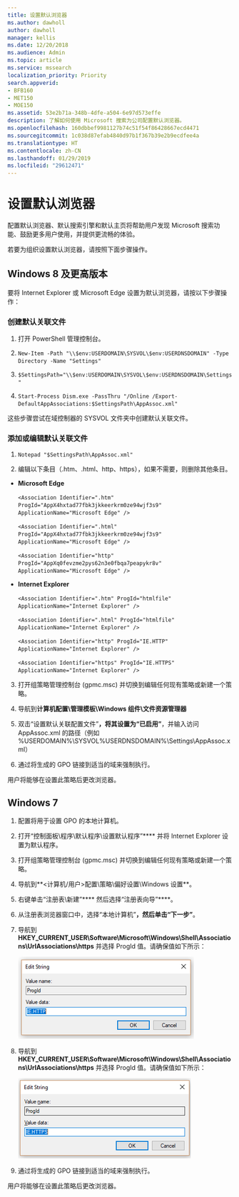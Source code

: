 ```yaml
---
title: 设置默认浏览器
ms.author: dawholl
author: dawholl
manager: kellis
ms.date: 12/20/2018
ms.audience: Admin
ms.topic: article
ms.service: mssearch
localization_priority: Priority
search.appverid:
- BFB160
- MET150
- MOE150
ms.assetid: 53e2b71a-348b-4dfe-a504-6e97d573effe
description: 了解如何使用 Microsoft 搜索为公司配置默认浏览器。
ms.openlocfilehash: 160dbbef9981127b74c51f54f86428667ecd4471
ms.sourcegitcommit: 1c038d87efab4840d97b1f367b39e2b9ecdfee4a
ms.translationtype: HT
ms.contentlocale: zh-CN
ms.lasthandoff: 01/29/2019
ms.locfileid: "29612471"
---
```

# <a name="set-default-browser"></a>设置默认浏览器

配置默认浏览器、默认搜索引擎和默认主页将帮助用户发现 Microsoft 搜索功能、鼓励更多用户使用，并提供更流畅的体验。
  
若要为组织设置默认浏览器，请按照下面步骤操作。
  
## <a name="windows-8-and-above"></a>Windows 8 及更高版本

要将 Internet Explorer 或 Microsoft Edge 设置为默认浏览器，请按以下步骤操作：
  
### <a name="create-default-associations-file"></a>创建默认关联文件

1. 打开 PowerShell 管理控制台。
    
2.  `New-Item -Path "\\$env:USERDOMAIN\SYSVOL\$env:USERDNSDOMAIN" -Type Directory -Name "Settings"`
    
3.  `$SettingsPath="\\$env:USERDOMAIN\SYSVOL\$env:USERDNSDOMAIN\Settings"`
    
4.  `Start-Process Dism.exe -PassThru "/Online /Export-DefaultAppAssociations:$SettingsPath\AppAssoc.xml"`
    
这些步骤尝试在域控制器的 SYSVOL 文件夹中创建默认关联文件。
  
### <a name="add-or-edit-the-default-associations-file"></a>添加或编辑默认关联文件

1. `Notepad "$SettingsPath\AppAssoc.xml"`
    
2. 编辑以下条目（.htm、.html、http、https），如果不需要，则删除其他条目。
    
  - **Microsoft Edge**
    
     `<Association Identifier=".htm" ProgId="AppX4hxtad77fbk3jkkeerkrm0ze94wjf3s9" ApplicationName="Microsoft Edge" />`
  
     `<Association Identifier=".html" ProgId="AppX4hxtad77fbk3jkkeerkrm0ze94wjf3s9" ApplicationName="Microsoft Edge" />`
  
     `<Association Identifier="http" ProgId="AppXq0fevzme2pys62n3e0fbqa7peapykr8v" ApplicationName="Microsoft Edge" />`
    
  - **Internet Explorer**
    
     `<Association Identifier=".htm" ProgId="htmlfile" ApplicationName="Internet Explorer" />`
  
     `<Association Identifier=".html" ProgId="htmlfile" ApplicationName="Internet Explorer" />`
  
     `<Association Identifier="http" ProgId="IE.HTTP" ApplicationName="Internet Explorer" />`
  
     `<Association Identifier="https" ProgId="IE.HTTPS" ApplicationName="Internet Explorer" />`
    
3. 打开组策略管理控制台 (gpmc.msc) 并切换到编辑任何现有策略或新建一个策略。
    
1. 导航到**计算机配置\管理模板\Windows 组件\文件资源管理器**
    
2. 双击“设置默认关联配置文件”****，将其设置为“已启用”****，并输入访问 AppAssoc.xml 的路径（例如 %USERDOMAIN%\SYSVOL\%USERDNSDOMAIN%\Settings\AppAssoc.xml）
    
4. 通过将生成的 GPO 链接到适当的域来强制执行。
    
用户将能够在设置此策略后更改浏览器。
  
## <a name="windows-7"></a>Windows 7

1. 配置将用于设置 GPO 的本地计算机。
    
1. 打开“控制面板\程序\默认程序\设置默认程序”**** 并将 Internet Explorer 设置为默认程序。 
    
2. 打开组策略管理控制台 (gpmc.msc) 并切换到编辑任何现有策略或新建一个策略。
    
1. 导航到**\<计算机/用户\>配置\策略\偏好设置\Windows 设置**。
    
2. 右键单击“注册表\新建”**** 然后选择“注册表向导”****。
    
3. 从注册表浏览器窗口中，选择“本地计算机”****，然后单击“下一步”****。
    
4. 导航到 **HKEY_CURRENT_USER\Software\Microsoft\Windows\Shell\Associations\UrlAssociations\https** 并选择 ProgId 值。请确保值如下所示： 
    
    ![在编辑字符串中选择 ProgID 值](media/f6173dcc-b898-4967-8c40-4b0fe411a92b.png)
  
5. 导航到 **HKEY_CURRENT_USER\Software\Microsoft\Windows\Shell\Associations\UrlAssociations\https** 并选择 ProgId 值。请确保值如下所示： 
    
    ![在编辑字符串中选择 HTTPS 的 ProgId](media/3519e13b-4fe7-4d15-946c-82fd50fc49bb.png)
  
3. 通过将生成的 GPO 链接到适当的域来强制执行。
    
用户将能够在设置此策略后更改浏览器。